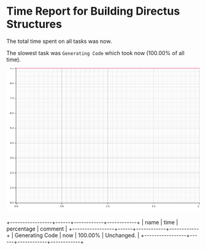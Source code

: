 # Time Report for Building Directus Structures

The total time spent on all tasks was now.

The slowest task was `Generating Code` which took now (100.00% of all time).

![Plot](time_requirements_report.png)

+-----------------+------+------------+------------+
| name            | time | percentage | comment    |
+-----------------+------+------------+------------+
| Generating Code | now  | 100.00%    | Unchanged. |
+-----------------+------+------------+------------+
